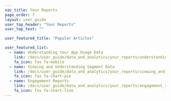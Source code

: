 ```yaml
---
nav_title: Your Reports
page_order: 7
layout: user_guide
user_top_header: "Your Reports"
user_top_text: ""

user_featured_title: "Popular Articles"

user_featured_list:
  - name: Understanding Your App Usage Data
    link: /docs/user_guide/data_and_analytics/your_reports/understanding_your_app_usage_data/
    fa_icon: fas fa-mobile
  - name: Viewing and Understanding Segment Data
    link: /docs/user_guide/data_and_analytics/your_reports/viewing_and_understanding_segment_data/
    fa_icon: fas fa-chart-pie
  - name: Engagement Reports
    link: /docs/user_guide/data_and_analytics/your_reports/engagement_reports/
    fa_icon: fas fa-chart-line
---
```

